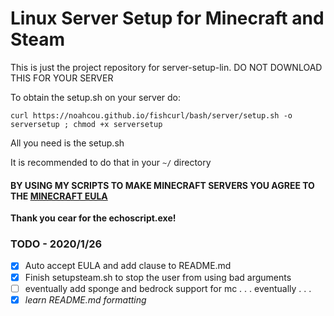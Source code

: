 # Linux Server Setup for Minecraft and Steam
This is just the project repository for server-setup-lin. DO NOT DOWNLOAD THIS FOR YOUR SERVER

To obtain the setup.sh on your server do: 

`curl https://noahcou.github.io/fishcurl/bash/server/setup.sh -o serversetup ; chmod +x serversetup`

All you need is the setup.sh

It is recommended to do that in your `~/` directory

#### BY USING MY SCRIPTS TO MAKE MINECRAFT SERVERS YOU AGREE TO THE [MINECRAFT EULA](https://account.mojang.com/documents/minecraft_eula)

**Thank you cear for the echoscript.exe!**

### TODO - 2020/1/26
- [x] Auto accept EULA and add clause to README.md
- [x] Finish setupsteam.sh to stop the user from using bad arguments
- [ ] eventually add sponge and bedrock support for mc . . . eventually . . .
- [x] *learn README.md formatting*